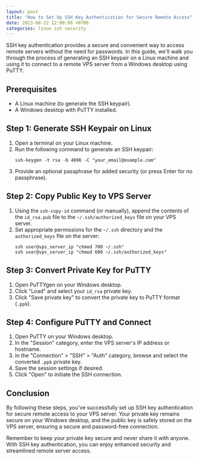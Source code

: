 ```yaml
---
layout: post
title: "How to Set Up SSH Key Authentication for Secure Remote Access"
date: 2023-08-22 12:00:00 +0700
categories: linux ssh security
---
```


SSH key authentication provides a secure and convenient way to access remote servers <span class="halfbg">without the need for passwords</span>. In this guide, we'll walk you through the process of generating an SSH keypair on a Linux machine and using it to connect to a remote VPS server from a Windows desktop using PuTTY.

## Prerequisites

- A Linux machine (to generate the SSH keypair).
- A Windows desktop with PuTTY installed.

## Step 1: Generate SSH Keypair on Linux

1. Open a terminal on your Linux machine.
2. Run the following command to generate an SSH keypair:
   ```
   ssh-keygen -t rsa -b 4096 -C "your_email@example.com"
   ```
3. Provide an optional passphrase for added security (or press Enter for no passphrase).

## Step 2: Copy Public Key to VPS Server

1. Using the `ssh-copy-id` command (or manually), append the contents of the `id_rsa.pub` file to the `~/.ssh/authorized_keys` file on your VPS server.
2. Set appropriate permissions for the `~/.ssh` directory and the `authorized_keys` file on the server:
   ```
   ssh user@vps_server_ip "chmod 700 ~/.ssh"
   ssh user@vps_server_ip "chmod 600 ~/.ssh/authorized_keys"
   ```

## Step 3: Convert Private Key for PuTTY

1. Open PuTTYgen on your Windows desktop.
2. Click "Load" and select your `id_rsa` private key.
3. Click "Save private key" to convert the private key to PuTTY format (`.ppk`).

## Step 4: Configure PuTTY and Connect

1. Open PuTTY on your Windows desktop.
2. In the "Session" category, enter the VPS server's IP address or hostname.
3. In the "Connection" > "SSH" > "Auth" category, browse and select the converted `.ppk` private key.
4. Save the session settings if desired.
5. Click "Open" to initiate the SSH connection.

## Conclusion

By following these steps, you've successfully set up SSH key authentication for secure remote access to your VPS server. Your private key remains secure on your Windows desktop, and the public key is safely stored on the VPS server, ensuring a secure and password-free connection.

Remember to keep your private key secure and never share it with anyone. With SSH key authentication, you can enjoy enhanced security and streamlined remote server access.

